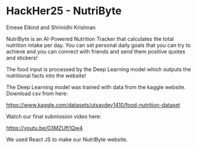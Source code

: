 # HackHer25 - NutriByte

Emese Elkind and Shrinidhi Krishnan

NutriByte is an AI-Powered Nutrition Tracker that calculates the total nutrition intake per day.
You can set personal daily goals that you can try to achieve and you can connect with friends and send them positive quotes and stickers!

The food input is processed by the Deep Learning model which outputs the nutritional facts into the website!

The Deep Learning model was trained with data from the kaggle website. Download csv from here:

https://www.kaggle.com/datasets/utsavdey1410/food-nutrition-dataset 

Watch our final submission video here:

https://youtu.be/03MZUft1Qw4

We used React JS to make our NutriByte website.
